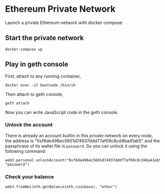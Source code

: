 # Ethereum Private Network

Launch a private Ethereum network with docker compose

## Start the private network

    docker-compose up


## Play in geth console

First, attach to any running container,

    docker exec -it bootnode /bin/sh

Then attach to geth console,

    geth attach

Now you can write JavaScript code in the geth console.

### Unlock the account

There is already an account builtin in this private network on every node, the address is "0xf6de496ec5601d74937ddd77af09c8cd4ba41ab5" and the passphrase of its wallet file is `password`. So you can unlock it using the following command:

    web3.personal.unlockAccount("0xf6de496ec5601d74937ddd77af09c8cd4ba41ab5", "password")


### Check your balance

    web3.fromWei(eth.getBalance(eth.coinbase), "ether")
